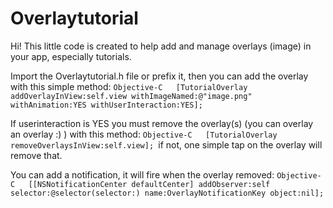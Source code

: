 Overlaytutorial
===============
Hi!
This little code is created to help add and manage overlays (image) in your app, especially tutorials.

Import the Overlaytutorial.h file or prefix it, then you can add the overlay with this simple method:
```Objective-C   [TutorialOverlay addOverlayInView:self.view withImageNamed:@"image.png" withAnimation:YES withUserInteraction:YES];```

If userinteraction is YES you must remove the overlay(s) (you can overlay an overlay :) ) with this method:
```Objective-C   [TutorialOverlay removeOverlaysInView:self.view]; ```if not, one simple tap on the overlay will remove that.

You can add a notification, it will fire when the overlay removed:
```Objective-C   [[NSNotificationCenter defaultCenter] addObserver:self selector:@selector(selector:) name:OverlayNotificationKey object:nil];```
